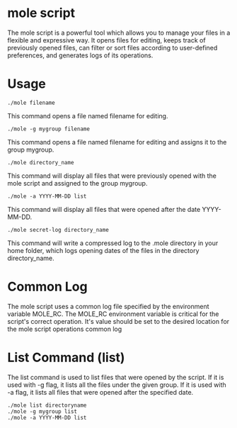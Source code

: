# mole script

The mole script is a powerful tool which allows you to manage your files in a flexible and expressive way. It opens
files for editing, keeps track of previously opened files, can filter or sort files according to user-defined
preferences, and generates logs of its operations.

# Usage

```shell
./mole filename
```

This command opens a file named filename for editing.

```shell
./mole -g mygroup filename
```

This command opens a file named filename for editing and assigns it to the group mygroup.

```shell
./mole directory_name
```

This command will display all files that were previously opened with the mole script and assigned to the group mygroup.

```shell
./mole -a YYYY-MM-DD list
```

This command will display all files that were opened after the date YYYY-MM-DD.

```shell
./mole secret-log directory_name
```

This command will write a compressed log to the .mole directory in your home folder, which logs opening dates of the
files in the directory directory_name.

# Common Log

The mole script uses a common log file specified by the environment variable MOLE_RC. The MOLE_RC environment variable
is critical for the script's correct operation. It's value should be set to the desired location for the mole script
operations common log

# List Command (list)

The list command is used to list files that were opened by the script. If it is used with -g flag, it lists all the
files under the given group. If it is used with -a flag, it lists all files that were opened after the specified date.

```shell
./mole list directoryname
./mole -g mygroup list
./mole -a YYYY-MM-DD list
```
